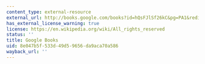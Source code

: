 ```yaml
---
content_type: external-resource
external_url: http://books.google.com/books?id=hQsFJlSf26kC&pg=PA1&redir_esc=y#v=onepage&q&f=false
has_external_license_warning: true
license: https://en.wikipedia.org/wiki/All_rights_reserved
status: ''
title: Google Books
uid: 8e047b5f-533d-49d5-9656-da9aca70a586
wayback_url: ''
---
```

